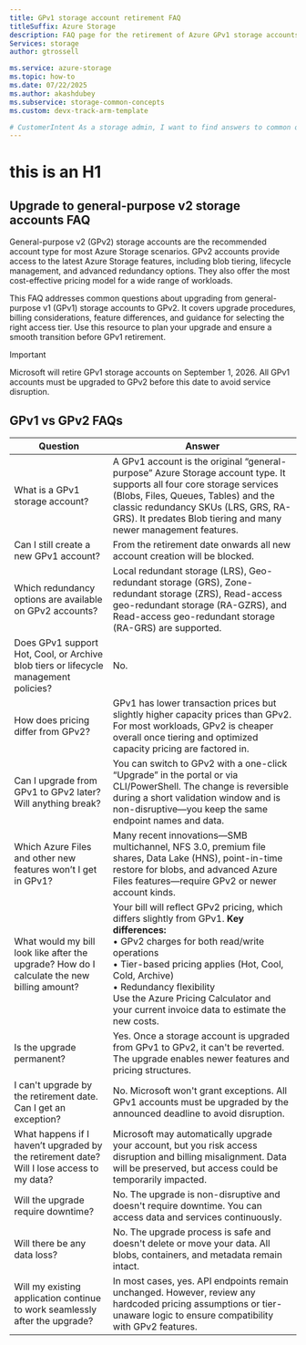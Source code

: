 ```yaml
---
title: GPv1 storage account retirement FAQ
titleSuffix: Azure Storage
description: FAQ page for the retirement of Azure GPv1 storage accounts.
Services: storage
author: gtrossell

ms.service: azure-storage
ms.topic: how-to
ms.date: 07/22/2025
ms.author: akashdubey
ms.subservice: storage-common-concepts
ms.custom: devx-track-arm-template

# CustomerIntent As a storage admin, I want to find answers to common questions about the retirement of GPv1 storage accounts, so that I can plan my upgrade to GPv2 and avoid service disruption.
---
```

# this is an H1

## Upgrade to general-purpose v2 storage accounts FAQ
General-purpose v2 (GPv2) storage accounts are the recommended account type for most Azure Storage scenarios. GPv2 accounts provide access to the latest Azure Storage features, including blob tiering, lifecycle management, and advanced redundancy options. They also offer the most cost-effective pricing model for a wide range of workloads.

This FAQ addresses common questions about upgrading from general-purpose v1 (GPv1) storage accounts to GPv2. It covers upgrade procedures, billing considerations, feature differences, and guidance for selecting the right access tier. Use this resource to plan your upgrade and ensure a smooth transition before GPv1 retirement.

>[!IMPORTANT]
>Microsoft will retire GPv1 storage accounts on September 1, 2026. All GPv1 accounts must be upgraded to GPv2 before this date to avoid service disruption.

## GPv1 vs GPv2 FAQs
| Question | Answer |
|----------|--------|
| What is a GPv1 storage account? | A GPv1 account is the original “general-purpose” Azure Storage account type. It supports all four core storage services (Blobs, Files, Queues, Tables) and the classic redundancy SKUs (LRS, GRS, RA-GRS). It predates Blob tiering and many newer management features. |
| Can I still create a new GPv1 account? | From the retirement date onwards all new account creation will be blocked. |
| Which redundancy options are available on GPv2 accounts? | Local redundant storage (LRS), Geo-redundant storage (GRS), Zone-redundant storage (ZRS), Read-access geo-redundant storage (RA-GZRS), and Read-access geo-redundant storage (RA-GRS) are supported. |
| Does GPv1 support Hot, Cool, or Archive blob tiers or lifecycle management policies? | No. |
| How does pricing differ from GPv2? | GPv1 has lower transaction prices but slightly higher capacity prices than GPv2. For most workloads, GPv2 is cheaper overall once tiering and optimized capacity pricing are factored in. |
| Can I upgrade from GPv1 to GPv2 later? Will anything break? | You can switch to GPv2 with a one-click “Upgrade” in the portal or via CLI/PowerShell. The change is reversible during a short validation window and is non-disruptive—you keep the same endpoint names and data. |
| Which Azure Files and other new features won’t I get in GPv1? | Many recent innovations—SMB multichannel, NFS 3.0, premium file shares, Data Lake (HNS), point-in-time restore for blobs, and advanced Azure Files features—require GPv2 or newer account kinds. |
| What would my bill look like after the upgrade? How do I calculate the new billing amount? | Your bill will reflect GPv2 pricing, which differs slightly from GPv1. **Key differences:**<br>• GPv2 charges for both read/write operations<br>• Tier-based pricing applies (Hot, Cool, Cold, Archive)<br>• Redundancy flexibility<br>Use the Azure Pricing Calculator and your current invoice data to estimate the new costs. |
| Is the upgrade permanent? | Yes. Once a storage account is upgraded from GPv1 to GPv2, it can't be reverted. The upgrade enables newer features and pricing structures. |
| I can't upgrade by the retirement date. Can I get an exception? | No. Microsoft won't grant exceptions. All GPv1 accounts must be upgraded by the announced deadline to avoid disruption. |
| What happens if I haven’t upgraded by the retirement date? Will I lose access to my data? | Microsoft may automatically upgrade your account, but you risk access disruption and billing misalignment. Data will be preserved, but access could be temporarily impacted. |
| Will the upgrade require downtime? | No. The upgrade is non-disruptive and doesn't require downtime. You can access data and services continuously. |
| Will there be any data loss? | No. The upgrade process is safe and doesn't delete or move your data. All blobs, containers, and metadata remain intact. |
| Will my existing application continue to work seamlessly after the upgrade? | In most cases, yes. API endpoints remain unchanged. However, review any hardcoded pricing assumptions or tier-unaware logic to ensure compatibility with GPv2 features. |